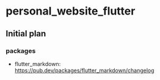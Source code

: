 # personal_website_flutter

## Initial plan

### packages

- flutter_markdown: https://pub.dev/packages/flutter_markdown/changelog
